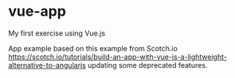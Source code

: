# vue-app
My first exercise using Vue.js

App example based on this example from Scotch.io https://scotch.io/tutorials/build-an-app-with-vue-js-a-lightweight-alternative-to-angularjs updating some deprecated features.
